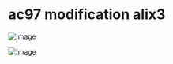 # ac97 modification alix3

![image](https://user-images.githubusercontent.com/18163327/134429336-83f6bf3f-e1d9-48ec-adc2-7a128ab737e0.png)

![image](https://user-images.githubusercontent.com/18163327/134429336-83f6bf3f-e1d9-48ec-adc2-7a128ab737e0.png)

